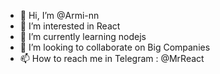 - 👋 Hi, I’m @Armi-nn                  
- 👀 I’m interested in React                                     
- 🌱 I’m currently learning nodejs                                            
- 💞️ I’m looking to collaborate on Big Companies                                           
- 📫 How to reach me in Telegram : @MrReact                               
<!--- 
Armi-nn/Armi-nn is a ✨ special ✨ repository because its `README.md` (this file) appears on your GitHub profile.
You can click the Preview link to take a look at your changes.
--->

